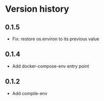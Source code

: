 # Version history

## 0.1.5

- Fix: restore os.environ to its previous value

## 0.1.4

- Add docker-compose-env entry point

## 0.1.2

- Add compile-env